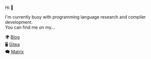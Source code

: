 Hi 👋

I'm currently busy with programming language research and compiler development.  
You can find me on my...

🌍 [Blog](https://akyoto.dev)  
🖥️ [Gitea](https://git.akyoto.dev/explore/repos)  
🗨️ [Matrix](https://matrix.to/#/#community:akyoto.dev)
